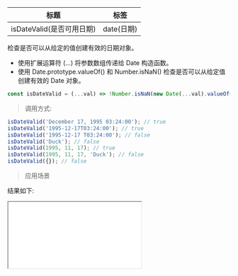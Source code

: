| 标题                      | 标签       |
| ------------------------- | ---------- |
| isDateValid(是否可用日期) | date(日期) |

检查是否可以从给定的值创建有效的日期对象。

- 使用扩展运算符 (...) 将参数数组传递给 Date 构造函数。
- 使用 Date.prototype.valueOf() 和 Number.isNaN() 检查是否可以从给定值创建有效的 Date 对象。

```js
const isDateValid = (...val) => !Number.isNaN(new Date(...val).valueOf());
```

> 调用方式:

```js
isDateValid('December 17, 1995 03:24:00'); // true
isDateValid('1995-12-17T03:24:00'); // true
isDateValid('1995-12-17 T03:24:00'); // false
isDateValid('Duck'); // false
isDateValid(1995, 11, 17); // true
isDateValid(1995, 11, 17, 'Duck'); // false
isDateValid({}); // false
```

> 应用场景

<div class="code-editor" data-url="codes/javascript/html/isDateValid.html" data-language="html"></div>

结果如下:

<iframe src="codes/javascript/html/isDateValid.html"></iframe>
